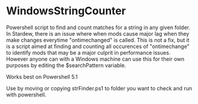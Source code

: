 # WindowsStringCounter
Powershell script to find and count matches for a string in any given folder. 
In Stardew, there is an issue where when mods cause major lag when they make changes everytime "ontimechanged" is called. 
This is not a fix, but it is a script aimed at finding and counting all occurences of "ontimechange" to identify mods that may be a major culprit in performance issues. 
However anyone can with a Windows machine can use this for their own purposes by editing the $searchPattern variable.

Works best on Powershell 5.1

Use by moving or copying strFinder.ps1 to folder you want to check and run with powershell.
